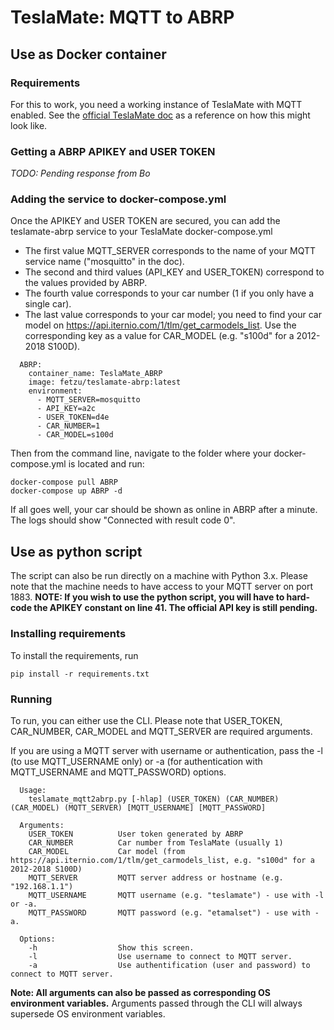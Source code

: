 # TeslaMate: MQTT to ABRP

## Use as Docker container
### Requirements
For this to work, you need a working instance of TeslaMate with MQTT enabled. See the [official TeslaMate doc](https://docs.teslamate.org/docs/installation/docker) as a reference on how this might look like.

### Getting a ABRP APIKEY and USER TOKEN
*TODO: Pending response from Bo*

### Adding the service to docker-compose.yml
Once the APIKEY and USER TOKEN are secured, you can add the teslamate-abrp service to your TeslaMate docker-compose.yml  

- The first value MQTT_SERVER corresponds to the name of your MQTT service name ("mosquitto" in the doc).  
- The second and third values (API_KEY and USER_TOKEN) correspond to the values provided by ABRP.
- The fourth value corresponds to your car number (1 if you only have a single car).
- The last value corresponds to your car model; you need to find your car model on https://api.iternio.com/1/tlm/get_carmodels_list. Use the corresponding key as a value for CAR_MODEL (e.g. "s100d" for a 2012-2018 S100D).
  
```
  ABRP:
    container_name: TeslaMate_ABRP
    image: fetzu/teslamate-abrp:latest
    environment:
      - MQTT_SERVER=mosquitto
      - API_KEY=a2c
      - USER_TOKEN=d4e
      - CAR_NUMBER=1
      - CAR_MODEL=s100d
```
  
Then from the command line, navigate to the folder where your docker-compose.yml is located and run:
```
docker-compose pull ABRP
docker-compose up ABRP -d
```
  
If all goes well, your car should be shown as online in ABRP after a minute. The logs should  show "Connected with result code 0".

## Use as python script
The script can also be run directly on a machine with Python 3.x. Please note that the machine needs to have access to your MQTT server on port 1883. **NOTE: If you wish to use the python script, you will have to hard-code the APIKEY constant on line 41. The official API key is still pending.**

### Installing requirements
To install the requirements, run
```
pip install -r requirements.txt
```

### Running

To run, you can either use the CLI. Please note that USER_TOKEN, CAR_NUMBER, CAR_MODEL and MQTT_SERVER are required arguments.  
  
If you are using a MQTT server with username or authentication, pass the -l (to use MQTT_USERNAME only) or -a (for authentication with MQTT_USERNAME and MQTT_PASSWORD) options.

  
```
  Usage: 
    teslamate_mqtt2abrp.py [-hlap] (USER_TOKEN) (CAR_NUMBER) (CAR_MODEL) (MQTT_SERVER) [MQTT_USERNAME] [MQTT_PASSWORD]
  
  Arguments:
    USER_TOKEN          User token generated by ABRP
    CAR_NUMBER          Car number from TeslaMate (usually 1)
    CAR_MODEL           Car model (from https://api.iternio.com/1/tlm/get_carmodels_list, e.g. "s100d" for a 2012-2018 S100D)
    MQTT_SERVER         MQTT server address or hostname (e.g. "192.168.1.1")
    MQTT_USERNAME       MQTT username (e.g. "teslamate") - use with -l or -a.
    MQTT_PASSWORD       MQTT password (e.g. "etamalset") - use with -a.

  Options:
    -h                  Show this screen.
    -l                  Use username to connect to MQTT server.
    -a                  Use authentification (user and password) to connect to MQTT server.
```
**Note: All arguments can also be passed as corresponding OS environment variables.** Arguments passed through the CLI will always supersede OS environment variables.

